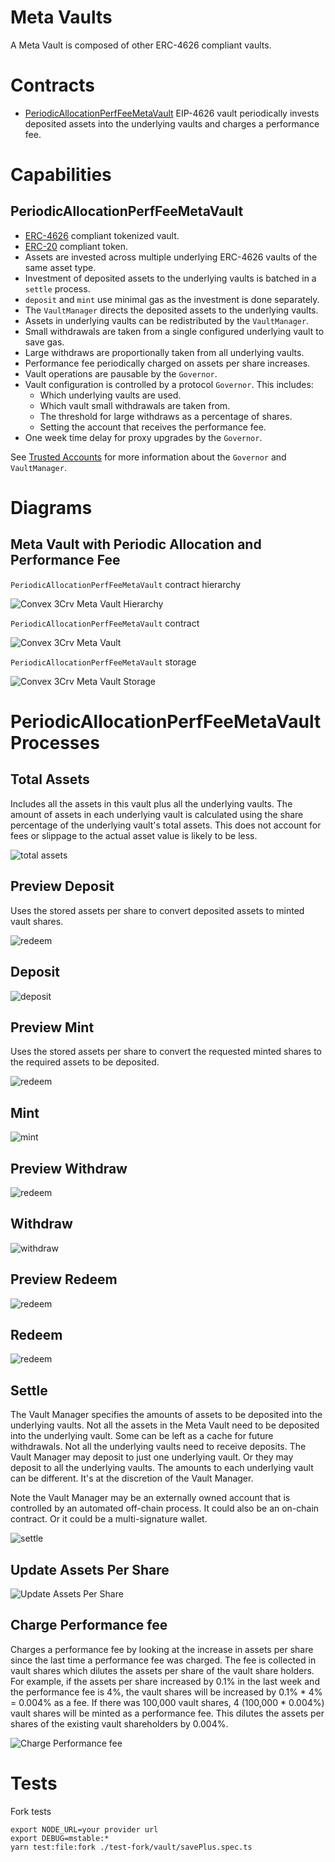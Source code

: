# Meta Vaults

A Meta Vault is composed of other ERC-4626 compliant vaults.

# Contracts

-   [PeriodicAllocationPerfFeeMetaVault](./PeriodicAllocationPerfFeeMetaVault.sol) EIP-4626 vault periodically invests deposited assets into the underlying vaults and charges a performance fee.

# Capabilities

## PeriodicAllocationPerfFeeMetaVault

* [ERC-4626](https://eips.ethereum.org/EIPS/eip-4626) compliant tokenized vault.
* [ERC-20](https://eips.ethereum.org/EIPS/eip-20) compliant token.
* Assets are invested across multiple underlying ERC-4626 vaults of the same asset type.
* Investment of deposited assets to the underlying vaults is batched in a `settle` process.
* `deposit` and `mint` use minimal gas as the investment is done separately.
* The `VaultManager` directs the deposited assets to the underlying vaults.
* Assets in underlying vaults can be redistributed by the `VaultManager`.
* Small withdrawals are taken from a single configured underlying vault to save gas.
* Large withdraws are proportionally taken from all underlying vaults.
* Performance fee periodically charged on assets per share increases.
* Vault operations are pausable by the `Governor`.
* Vault configuration is controlled by a protocol `Governor`. This includes:
    * Which underlying vaults are used.
    * Which vault small withdrawals are taken from.
    * The threshold for large withdraws as a percentage of shares.
    * Setting the account that receives the performance fee.
* One week time delay for proxy upgrades by the `Governor`.

See [Trusted Accounts](../../../TrustedAccounts.md) for more information about the `Governor` and `VaultManager`.

# Diagrams

## Meta Vault with Periodic Allocation and Performance Fee

`PeriodicAllocationPerfFeeMetaVault` contract hierarchy

![Convex 3Crv Meta Vault Hierarchy](../../../docs/PeriodicAllocationPerfFeeMetaVaultHierarchy.svg)

`PeriodicAllocationPerfFeeMetaVault` contract

![Convex 3Crv Meta Vault](../../../docs/PeriodicAllocationPerfFeeMetaVault.svg)

`PeriodicAllocationPerfFeeMetaVault` storage

![Convex 3Crv Meta Vault Storage](../../../docs/PeriodicAllocationPerfFeeMetaVaultStorage.svg)

# PeriodicAllocationPerfFeeMetaVault Processes

## Total Assets

Includes all the assets in this vault plus all the underlying vaults.
The amount of assets in each underlying vault is calculated using the share percentage of the underlying vault's total assets. This does not account for fees or slippage to the actual asset value is likely to be less.

![total assets](../../../docs/metaVaultTotalAssets.png)

## Preview Deposit

Uses the stored assets per share to convert deposited assets to minted vault shares.

![redeem](../../../docs/metaVaultPreviewDeposit.png)

## Deposit

![deposit](../../../docs/metaVaultDeposit.png)

## Preview Mint

Uses the stored assets per share to convert the requested minted shares to the required assets to be deposited.

![redeem](../../../docs/metaVaultPreviewMint.png)

## Mint

![mint](../../../docs/metaVaultMint.png)

## Preview Withdraw

![redeem](../../../docs/metaVaultPreviewWithdraw.png)

## Withdraw

![withdraw](../../../docs/metaVaultWithdraw.png)

## Preview Redeem

![redeem](../../../docs/metaVaultPreviewRedeem.png)

## Redeem

![redeem](../../../docs/metaVaultRedeem.png)

## Settle

The Vault Manager specifies the amounts of assets to be deposited into the underlying vaults. Not all the assets in the Meta Vault need to be deposited into the underlying vault. Some can be left as a cache for future withdrawals.
Not all the underlying vaults need to receive deposits. The Vault Manager may deposit to just one underlying vault. Or they may deposit to all the underlying vaults.
The amounts to each underlying vault can be different. It's at the discretion of the Vault Manager.

Note the Vault Manager may be an externally owned account that is controlled by an automated off-chain process. It could also be an on-chain contract. Or it could be a multi-signature wallet.

![settle](../../../docs/metaVaultSettle.png)

## Update Assets Per Share

![Update Assets Per Share](../../../docs/metaVaultUpdateAssetsPerShare.png)

## Charge Performance fee

Charges a performance fee by looking at the increase in assets per share since the last time a performance fee was charged. The fee is collected in vault shares which dilutes the assets per share of the vault share holders. For example, if the assets per share increased by 0.1% in the last week and the performance fee is 4%, the vault shares will be increased by 0.1% * 4% = 0.004% as a fee. If there was 100,000 vault shares, 4 (100,000 * 0.004%) vault shares will be minted as a performance fee. This dilutes the assets per shares of the existing vault shareholders by 0.004%.

![Charge Performance fee](../../../docs/metaVaultChargePerformanceFee.png)

# Tests


Fork tests

```
export NODE_URL=your provider url
export DEBUG=mstable:*
yarn test:file:fork ./test-fork/vault/savePlus.spec.ts
```
